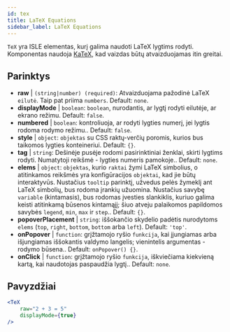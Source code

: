 ```yaml
---
id: tex
title: LaTeX Equations
sidebar_label: LaTeX Equations
---
```


`TeX` yra ISLE elementas, kurį galima naudoti LaTeX lygtims rodyti. Komponentas naudoja [KaTeX](https://github.com/Khan/KaTeX), kad vaizdas būtų atvaizduojamas itin greitai.

## Parinktys

* __raw__ | `(string|number) (required)`: Atvaizduojama pažodinė LaTeX `eilutė`. Taip pat priima `numbers`. Default: `none`.
* __displayMode__ | `boolean`: `boolean`, nurodantis, ar lygtį rodyti eilutėje, ar ekrano režimu. Default: `false`.
* __numbered__ | `boolean`: kontroliuoja, ar rodyti lygties numerį, jei lygtis rodoma rodymo režimu.. Default: `false`.
* __style__ | `object`: `objektas` su CSS raktų-verčių poromis, kurios bus taikomos lygties konteineriui. Default: `{}`.
* __tag__ | `string`: Dešinėje pusėje rodomi pasirinktiniai ženklai, skirti lygtims rodyti. Numatytoji reikšmė - lygties numeris pamokoje.. Default: `none`.
* __elems__ | `object`: `objektas`, kurio `raktai` žymi LaTeX simbolius, o atitinkamos reikšmės yra konfigūracijos `objektai`, kad jie būtų interaktyvūs. Nustačius `tooltip` parinktį, užvedus pelės žymeklį ant LaTeX simbolių, bus rodoma įrankių užuomina. Nustačius savybę `variable` (kintamasis), bus rodomas įvesties slankiklis, kuriuo galima keisti atitinkamą būsenos kintamąjį; šiuo atveju palaikomos papildomos savybės `legend`, `min`, `max` ir `step`.. Default: `{}`.
* __popoverPlacement__ | `string`: iššokančio skydelio padėtis nurodytoms `elems` (`top`, `right`, `bottom`, `bottom` arba `left`). Default: `'top'`.
* __onPopover__ | `function`: grįžtamojo ryšio `funkcija`, kai įjungiamas arba išjungiamas iššokantis valdymo langelis; vienintelis argumentas - rodymo būsena.. Default: `onPopover() {}`.
* __onClick__ | `function`: grįžtamojo ryšio `funkcija`, iškviečiama kiekvieną kartą, kai naudotojas paspaudžia lygtį.. Default: `none`.


## Pavyzdžiai

```jsx live
<TeX
    raw="2 + 3 = 5"
    displayMode={true}
/>
```



